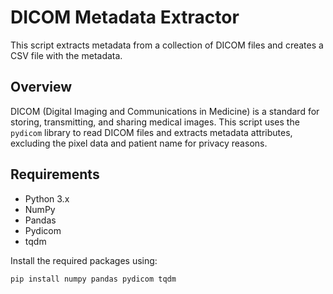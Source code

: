# DICOM Metadata Extractor

This script extracts metadata from a collection of DICOM files and creates a CSV file with the metadata.

## Overview

DICOM (Digital Imaging and Communications in Medicine) is a standard for storing, transmitting, and sharing medical images. This script uses the `pydicom` library to read DICOM files and extracts metadata attributes, excluding the pixel data and patient name for privacy reasons.

## Requirements

- Python 3.x
- NumPy
- Pandas
- Pydicom
- tqdm

Install the required packages using:

```bash
pip install numpy pandas pydicom tqdm
